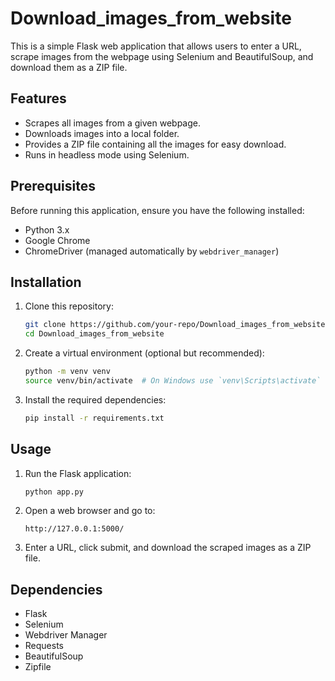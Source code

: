 # Download_images_from_website

This is a simple Flask web application that allows users to enter a URL, scrape images from the webpage using Selenium and BeautifulSoup, and download them as a ZIP file.

## Features
- Scrapes all images from a given webpage.
- Downloads images into a local folder.
- Provides a ZIP file containing all the images for easy download.
- Runs in headless mode using Selenium.

## Prerequisites
Before running this application, ensure you have the following installed:
- Python 3.x
- Google Chrome
- ChromeDriver (managed automatically by `webdriver_manager`)

## Installation
1. Clone this repository:
   ```bash
   git clone https://github.com/your-repo/Download_images_from_website.git
   cd Download_images_from_website
   ```

2. Create a virtual environment (optional but recommended):
   ```bash
   python -m venv venv
   source venv/bin/activate  # On Windows use `venv\Scripts\activate`
   ```

3. Install the required dependencies:
   ```bash
   pip install -r requirements.txt
   ```

## Usage
1. Run the Flask application:
   ```bash
   python app.py
   ```

2. Open a web browser and go to:
   ```
   http://127.0.0.1:5000/
   ```

3. Enter a URL, click submit, and download the scraped images as a ZIP file.

## Dependencies
- Flask
- Selenium
- Webdriver Manager
- Requests
- BeautifulSoup
- Zipfile


